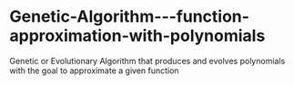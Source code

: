 # Genetic-Algorithm---function-approximation-with-polynomials
Genetic or Evolutionary Algorithm that produces and evolves polynomials with the goal to approximate a given function
